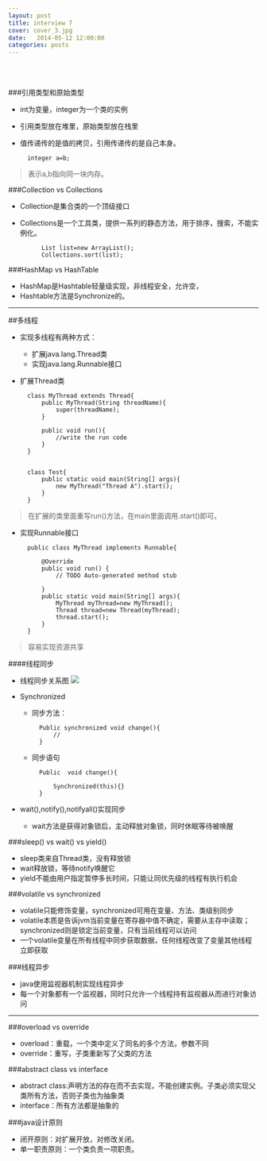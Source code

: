```yaml
---
layout: post
title: interview 7
cover: cover_3.jpg
date:   2014-05-12 12:00:00
categories: posts
---
```

<br/>
<br/>



###引用类型和原始类型
+ int为变量，integer为一个类的实例
+ 引用类型放在堆里，原始类型放在栈里
+ 值传递传的是值的拷贝，引用传递传的是自己本身。

		integer a=b;
>表示a,b指向同一块内存。

###Collection vs Collections
+ Collection是集合类的一个顶级接口
+ Collections是一个工具类，提供一系列的静态方法，用于排序，搜索，不能实例化。

			List list=new ArrayList();
			Collections.sort(list);

###HashMap vs HashTable
+ HashMap是Hashtable轻量级实现，非线程安全，允许空，
+ Hashtable方法是Synchronize的。



---

##多线程
+ 实现多线程有两种方式：
	+ 扩展java.lang.Thread类
	+ 实现java.lang.Runnable接口 


+ 扩展Thread类
		
		class MyThread extends Thread{
			public MyThread(String threadName){
				super(threadName);
			}
			
			public void run(){
				//write the run code
			}
		}
		
		
		class Test{
			public static void main(String[] args){
				new MyThread("Thread A").start();
			}
		}
>在扩展的类里面重写run()方法，在main里面调用.start()即可。

+ 实现Runnable接口

		public class MyThread implements Runnable{
		
			@Override
			public void run() {
				// TODO Auto-generated method stub
				
			}
			public static void main(String[] args){
				MyThread myThread=new MyThread();
				Thread thread=new Thread(myThread);
				thread.start();
			}
		}

>容易实现资源共享

####线程同步

+ 线程同步关系图
![](http://dl2.iteye.com/upload/attachment/0085/7901/cd151699-2879-319d-ac2d-c15da91e03e6.jpg)


+ Synchronized
	+ 同步方法：

	
			Public synchronized void change(){
				//
			}
	+ 同步语句
	
			Public  void change(){
				
				Synchronized(this){}
			}

+ wait(),notify(),notifyall()实现同步
	+ wait方法是获得对象锁后，主动释放对象锁，同时休眠等待被唤醒


###sleep() vs wait() vs yield()
+ sleep类来自Thread类，没有释放锁
+ wait释放锁，等待notify唤醒它
+ yield不能由用户指定暂停多长时间，只能让同优先级的线程有执行机会


###volatile vs synchronized
+ volatile只能修饰变量，synchronized可用在变量、方法、类级别同步
+ volatile本质是告诉jvm当前变量在寄存器中值不确定，需要从主存中读取；synchronized则是锁定当前变量，只有当前线程可以访问
+ 一个volatile变量在所有线程中同步获取数据，任何线程改变了变量其他线程立即获取


###线程异步
+ java使用监视器机制实现线程异步
+ 每一个对象都有一个监视器，同时只允许一个线程持有监视器从而进行对象访问

---





###overload vs override
+ overload：重载，一个类中定义了同名的多个方法，参数不同
+ override：重写，子类重新写了父类的方法

###abstract class vs interface
+ abstract class:声明方法的存在而不去实现，不能创建实例。子类必须实现父类所有方法，否则子类也为抽象类
+ interface：所有方法都是抽象的

###java设计原则
+ 闭开原则：对扩展开放，对修改关闭。
+ 单一职责原则：一个类负责一项职责。